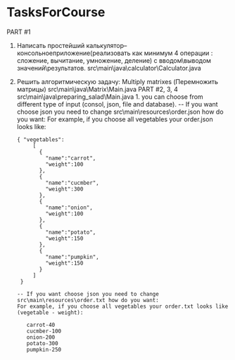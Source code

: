 # TasksForCourse
PART #1
  1. Написать простейший калькулятор– консольноеприложение(реализовать как минимум 4 операции : сложение, вычитание, умножение, деление)
  с вводом\выводом значений\результатов.
    src\main\java\calculator\Calculator.java
  2. Решить алгоритмическую задачу: Multiply matrixes (Перемножить матрицы)
    src\main\java\Matrix\Main.java 
PART #2, 3, 4
    src\main\java\preparing_salad\Main.java
    1. you can choose from different type of input (consol, json, file and database).
      -- If you want choose json you need to change src\main\resources\order.json how do you want:
         For example, if you choose all vegetables your order.json looks like:
         
         { "vegetables":
              [
                {
                  "name":"carrot",
                  "weight":100
                },
                {
                  "name":"cucmber",
                  "weight":300
                },
                {
                  "name":"onion",
                  "weight":100
                },
                {
                  "name":"potato",
                  "weight":150
                },
                {
                  "name":"pumpkin",
                  "weight":150
                }
              ]
          }
          
         -- If you want choose json you need to change src\main\resources\order.txt how do you want:
         For example, if you choose all vegetables your order.txt looks like (vegetable - weight):
            
            carrot-40
            cucmber-100
            onion-200
            potato-300
            pumpkin-250
